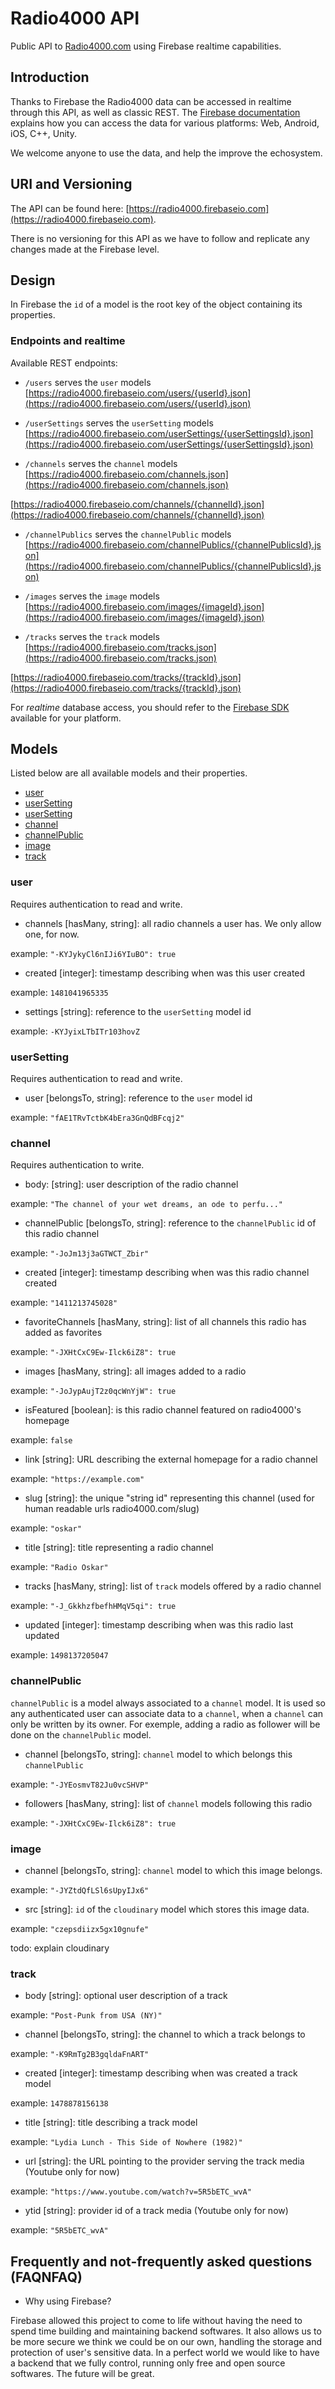 # Radio4000 API

Public API to [Radio4000.com](https://radio4000.com) using Firebase realtime capabilities.

## Introduction

Thanks to Firebase the Radio4000 data can be accessed in realtime through this API, as well as classic REST. The [Firebase documentation](https://firebase.google.com/docs/) explains how you can access the data for various platforms: Web, Android, iOS, C++, Unity.

We welcome anyone to use the data, and help the improve the echosystem.

## URI and Versioning

The API can be found here: [https://radio4000.firebaseio.com](https://radio4000.firebaseio.com).

There is no versioning for this API as we have to follow and replicate any changes made at the Firebase level.

## Design

In Firebase the `id` of a model is the root key of the object containing its properties.

### Endpoints and realtime

Available REST endpoints:

- `/users` serves the `user` models
[https://radio4000.firebaseio.com/users/{userId}.json](https://radio4000.firebaseio.com/users/{userId}.json)

- `/userSettings` serves the `userSetting` models
[https://radio4000.firebaseio.com/userSettings/{userSettingsId}.json](https://radio4000.firebaseio.com/userSettings/{userSettingsId}.json)

- `/channels` serves the `channel` models
[https://radio4000.firebaseio.com/channels.json](https://radio4000.firebaseio.com/channels.json)

[https://radio4000.firebaseio.com/channels/{channelId}.json](https://radio4000.firebaseio.com/channels/{channelId}.json)

- `/channelPublics` serves the `channelPublic` models
[https://radio4000.firebaseio.com/channelPublics/{channelPublicsId}.json](https://radio4000.firebaseio.com/channelPublics/{channelPublicsId}.json)

- `/images` serves the `image` models
[https://radio4000.firebaseio.com/images/{imageId}.json](https://radio4000.firebaseio.com/images/{imageId}.json)

- `/tracks` serves the `track` models
[https://radio4000.firebaseio.com/tracks.json](https://radio4000.firebaseio.com/tracks.json)

[https://radio4000.firebaseio.com/tracks/{trackId}.json](https://radio4000.firebaseio.com/tracks/{trackId}.json)

For *realtime* database access, you should refer to the [Firebase SDK](https://firebase.google.com/docs/) available for your platform.

## Models

Listed below are all available models and their properties.

- [user](#user)
- [userSetting](#userSetting)
- [userSetting](#user-setting)
- [channel](#channel)
- [channelPublic](#channelPublic)
- [image](#image)
- [track](#track)

### user

Requires authentication to read and write.

- channels [hasMany, string]: all radio channels a user has. We only allow one, for now.

example: `"-KYJykyCl6nIJi6YIuBO": true`

- created [integer]: timestamp describing when was this user created

example: `1481041965335`

- settings [string]: reference to the `userSetting` model id

example: `-KYJyixLTbITr103hovZ`

### userSetting

Requires authentication to read and write.

- user [belongsTo, string]: reference to the `user` model id

example: `"fAE1TRvTctbK4bEra3GnQdBFcqj2"`

### channel

Requires authentication to write.

- body: [string]: user description of the radio channel

example: `"The channel of your wet dreams, an ode to perfu..."`

- channelPublic [belongsTo, string]: reference to the `channelPublic` id of this radio channel

example: `"-JoJm13j3aGTWCT_Zbir"`

- created [integer]: timestamp describing when was this radio channel created

example: `"1411213745028"`

- favoriteChannels [hasMany, string]: list of all channels this radio has added as favorites

example: `"-JXHtCxC9Ew-Ilck6iZ8": true`

- images [hasMany, string]: all images added to a radio

example: `"-JoJypAujT2z0qcWnYjW": true`

- isFeatured [boolean]: is this radio channel featured on radio4000's homepage 

example: `false`

- link [string]: URL describing the external homepage for a radio channel

example: `"https://example.com"`

- slug [string]: the unique "string id" representing this channel (used for human readable urls radio4000.com/slug)

example: `"oskar"`

- title [string]: title representing a radio channel

example: `"Radio Oskar"`

- tracks [hasMany, string]: list of `track` models offered by a radio channel

example: `"-J_GkkhzfbefhHMqV5qi": true`

- updated [integer]: timestamp describing when was this radio last updated

example: `1498137205047`

### channelPublic

`channelPublic` is a model always associated to a `channel` model. It is used so any authenticated user can associate data to a `channel`, when a `channel` can only be written by its owner. For exemple, adding a radio as follower will be done on the `channelPublic` model.

- channel [belongsTo, string]: `channel` model to which belongs this `channelPublic`

example: `"-JYEosmvT82Ju0vcSHVP"`

- followers [hasMany, string]: list of `channel` models following this radio

example: `"-JXHtCxC9Ew-Ilck6iZ8": true`

### image

- channel [belongsTo, string]: `channel` model to which this image belongs.

example: `"-JYZtdQfLSl6sUpyIJx6"`

- src [string]: `id` of the `cloudinary` model which stores this image data.

example: `"czepsdiizx5gx10gnufe"`

todo: explain cloudinary

### track

- body [string]: optional user description of a track

example: `"Post-Punk from USA (NY)"`

- channel [belongsTo, string]: the channel to which a track belongs to

example: `"-K9RmTg2B3gqldaFnART"`

- created [integer]: timestamp describing when was created a track model

example: `1478878156138`

- title [string]: title describing a track model

example: `"Lydia Lunch - This Side of Nowhere (1982)"`

- url [string]: the URL pointing to the provider serving the track media (Youtube only for now)

example: `"https://www.youtube.com/watch?v=5R5bETC_wvA"`

- ytid [string]: provider id of a track media (Youtube only for now)

example: `"5R5bETC_wvA"`

## Frequently and not-frequently asked questions (FAQNFAQ)

- Why using Firebase?

Firebase allowed this project to come to life without having the need to spend time building and maintaining backend softwares. It also allows us to be more secure we think we could be on our own, handling the storage and protection of user's sensitive data. In a perfect world we would like to have a backend that we fully control, running only free and open source softwares. The future will be great.
